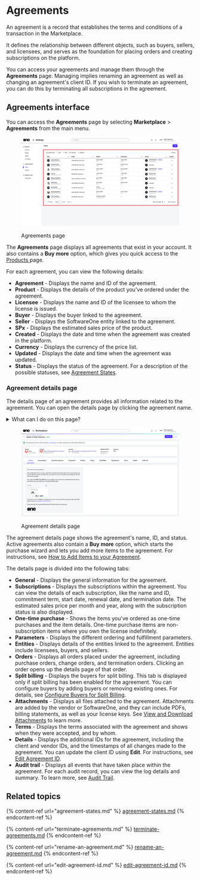 # Agreements

An agreement is a record that establishes the terms and conditions of a transaction in the Marketplace.&#x20;

It defines the relationship between different objects, such as buyers, sellers, and licensees, and serves as the foundation for placing orders and creating subscriptions on the platform.&#x20;

You can access your agreements and manage them through the **Agreements** page. Managing implies renaming an agreement as well as changing an agreement's client ID. If you wish to terminate an agreement, you can do this by terminating all subscriptions in the agreement.&#x20;

## Agreements interface

You can access the **Agreements** page by selecting **Marketplace** > **Agreements** from the main menu.

<figure><img src="../../../.gitbook/assets/image (886).png" alt=""><figcaption><p>Agreements page</p></figcaption></figure>

The **Agreements** page displays all agreements that exist in your account. It also contains a **Buy more** option, which gives you quick access to the [Products ](../products.md)page.&#x20;

For each agreement, you can view the following details:

* **Agreement** - Displays the name and ID of the agreement.
* **Product** - Displays the details of the product you've ordered under the agreement.
* **Licensee** - Displays the name and ID of the licensee to whom the license is issued.
* **Buyer** - Displays the buyer linked to the agreement.&#x20;
* **Seller** - Displays the SoftwareOne entity linked to the agreement.
* **SPx** - Displays the estimated sales price of the product.
* **Created** - Displays the date and time when the agreement was created in the platform.&#x20;
* **Currency** - Displays the currency of the price list.
* **Updated** - Displays the date and time when the agreement was updated.&#x20;
* **Status** - Displays the status of the agreement. For a description of the possible statuses, see [Agreement States](agreement-states.md).

### Agreement details page <a href="#subscription-details" id="subscription-details"></a>

The details page of an agreement provides all information related to the agreement. You can open the details page by clicking the agreement name.&#x20;

<details>

<summary>What can I do on this page?</summary>

From the details page, you can complete the following tasks:&#x20;

* [Add more items to your agreement](../../../marketplace-platform/getting-started/marketplace-for-clients/add-items-to-an-agreement.md)
* [Rename an agreement](rename-an-agreement.md)
* [Terminate an agreement](terminate-agreements.md)
* [Activate and manage split billing for certain products](../billing/)
* [View and download attachments](view-and-download-attachments.md)
* [Edit the agreement's ID through the Details tab](edit-agreement-id.md)

</details>

<figure><img src="../../../.gitbook/assets/AgeementsDetails.png" alt=""><figcaption><p>Agreement details page</p></figcaption></figure>

The agreement details page shows the agreement's name, ID, and status. Active agreements also contain a **Buy more** option, which starts the purchase wizard and lets you add more items to the agreement. For instructions, see [How to Add Items to your Agreement](../../../marketplace-platform/getting-started/marketplace-for-clients/add-items-to-an-agreement.md). &#x20;

The details page is divided into the following tabs:

* **General** - Displays the general information for the agreement.&#x20;
* **Subscriptions** - Displays the subscriptions within the agreement. You can view the details of each subscription, like the name and ID, commitment term, start date, renewal date, and termination date. The estimated sales price per month and year, along with the subscription status is also displayed.
* **One-time purchase** - Shows the items you've ordered as one-time purchases and the item details. One-time purchase items are non-subscription items where you own the license indefinitely.
* **Parameters** - Displays the different ordering and fulfillment parameters.
* **Entities** - Displays details of the entities linked to the agreement. Entities include licensees, buyers, and sellers.&#x20;
* **Orders** - Displays all orders placed under the agreement, including purchase orders, change orders, and termination orders. Clicking an order opens up the details page of that order.&#x20;
* **Split billing** - Displays the buyers for split billing. This tab is displayed only if split billing has been enabled for the agreement. You can configure buyers by adding buyers or removing existing ones. For details, see [Configure Buyers for Split Billing](../billing/billing/configure-buyers-for-split-billing.md).
* **Attachments** - Displays all files attached to the agreement. Attachments are added by the vendor or SoftwareOne, and they can include PDFs, billing statements, as well as your license keys. See [View and Download Attachments](view-and-download-attachments.md) to learn more.
* **Terms** - Displays the terms associated with the agreement and shows when they were accepted, and by whom.
* **Details** - Displays the additional IDs for the agreement, including the client and vendor IDs, and the timestamps of all changes made to the agreement. You can update the client ID using **Edit**. For instructions, see [Edit Agreement ID](edit-agreement-id.md).
* **Audit trail** - Displays all events that have taken place within the agreement. For each audit record, you can view the log details and summary. To learn more, see [Audit Trail](../../settings/audit-trail.md).&#x20;

## Related topics

{% content-ref url="agreement-states.md" %}
[agreement-states.md](agreement-states.md)
{% endcontent-ref %}

{% content-ref url="terminate-agreements.md" %}
[terminate-agreements.md](terminate-agreements.md)
{% endcontent-ref %}

{% content-ref url="rename-an-agreement.md" %}
[rename-an-agreement.md](rename-an-agreement.md)
{% endcontent-ref %}

{% content-ref url="edit-agreement-id.md" %}
[edit-agreement-id.md](edit-agreement-id.md)
{% endcontent-ref %}
